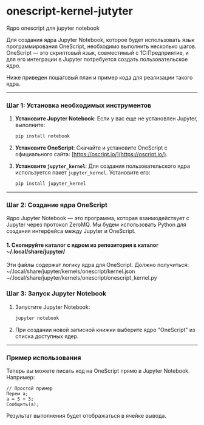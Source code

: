# onescript-kernel-jutyter
Ядро onescript для jupyter notebook

Для создания ядра Jupyter Notebook, которое будет использовать язык программирования OneScript, необходимо выполнить несколько шагов. OneScript — это скриптовый язык, совместимый с 1С:Предприятие, и для его интеграции в Jupyter потребуется создать пользовательское ядро.

Ниже приведен пошаговый план и пример кода для реализации такого ядра.

---

### Шаг 1: Установка необходимых инструментов
1. **Установите Jupyter Notebook**:
   Если у вас еще не установлен Jupyter, выполните:
   ```bash
   pip install notebook
   ```

2. **Установите OneScript**:
   Скачайте и установите OneScript с официального сайта: [https://oscript.io/](https://oscript.io/).

3. **Установите `jupyter_kernel`**:
   Для создания пользовательского ядра используется пакет `jupyter_kernel`. Установите его:
   ```bash
   pip install jupyter_kernel
   ```

---

### Шаг 2: Создание ядра OneScript
Ядро Jupyter Notebook — это программа, которая взаимодействует с Jupyter через протокол ZeroMQ. Мы будем использовать Python для создания интерфейса между Jupyter и OneScript.

#### 1. Скопируйте каталог с ядром из репозитория в каталог ~/.local/share/jupyter/
Эти файлы содержат логику ядра для OneScript.
Должно получиться:
~/.local/share/jupyter/kernels/onescript/kernel.json
~/.local/share/jupyter/kernels/onescript/onescript_kernel.py

### Шаг 3: Запуск Jupyter Notebook
1. Запустите Jupyter Notebook:
   ```bash
   jupyter notebook
   ```

2. При создании новой записной книжки выберите ядро "OneScript" из списка доступных ядер.

---

### Пример использования
Теперь вы можете писать код на OneScript прямо в Jupyter Notebook. Например:
```onescript
// Простой пример
Перем a;
a = 5 + 3;
Сообщить(a);
```

Результат выполнения будет отображаться в ячейке вывода.
